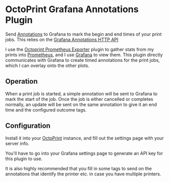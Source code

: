 OctoPrint Grafana Annotations Plugin
=====================================

Send [Annotations](https://grafana.com/docs/grafana/latest/dashboards/annotations/) to Grafana to mark the begin and end times of your print jobs.  This relies on the [Grafana Annotations HTTP API](https://grafana.com/docs/grafana/latest/http_api/annotations/)

I use the [Octoprint Prometheus Exporter](https://github.com/tg44/OctoPrint-Prometheus-Exporter) plugin to gather stats from my prints into [Prometheus](https://prometheus.io/), and I use [Grafana](https://grafana.com/) to view them.  This plugin directly communicates with Grafana to create timed annotations for the print jobs, which I can overlay onto the other plots.

Operation
---------

When a print job is started, a simple annotation will be sent to Grafana to mark the start of the job.  Once the job is either cancelled or completes normally, an update will be sent on the same annotation to give it an end time and the configured outcome tags.

Configuration
-------------

Install it into your [OctoPrint](https://octoprint.org/) instance, and fill out the settings page with your server info.

You'll have to go into your Grafana settings page to generate an API key for this plugin to use.

It is also highly recommended that you fill in some tags to send on the annotations that identify 
the printer etc. in case you have multiple printers.

